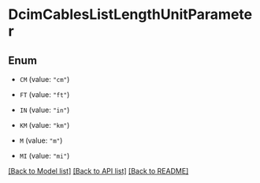 # DcimCablesListLengthUnitParameter

## Enum


* `CM` (value: `"cm"`)

* `FT` (value: `"ft"`)

* `IN` (value: `"in"`)

* `KM` (value: `"km"`)

* `M` (value: `"m"`)

* `MI` (value: `"mi"`)


[[Back to Model list]](../README.md#documentation-for-models) [[Back to API list]](../README.md#documentation-for-api-endpoints) [[Back to README]](../README.md)


